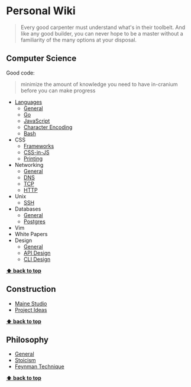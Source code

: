 # Personal Wiki

> Every good carpenter must understand what's in their toolbelt.  And like any
> good builder, you can never hope to be a master without a familiarity of the many
> options at your disposal.

## Computer Science

Good code:
> minimize the amount of knowledge you need to have in-cranium before you can
> make progress

* [Languages](./languages/general.md)
    + [General](./languages/general.md)
    + [Go](./languages/go/general.md)
    + [JavaScript](./languages/javascript/node.md)
    + [Character Encoding](./languages/character-encoding.md)
    + [Bash](./languages/bash.md)
* CSS
    + [Frameworks](./css/frameworks.md)
    + [CSS-in-JS](./css/in-js.md)
    + [Printing](./css/printing.md)
* Networking
    + [General](./networking/general.md)
    + [DNS](./networking/dns.md)
    + [TCP](./networking/ip-tcp.md)
    + [HTTP](./networking/http.md)
* Unix
    + [SSH](./unix/ssh.md)
* Databases
    + [General](./databases/general.md)
    + [Postgres](./databases/postgresql.md)
* Vim
* White Papers
* Design
    + [General](./design/general.md)
    + [API Design](./design/api.md)
    + [CLI Design](./design/cli.md)

**[⬆️ back to top](#programming)**

## Construction

* [Maine Studio](./construction/maine.md)
* [Project Ideas](./construction/project-ideas.md)

**[⬆️ back to top](#programming)**

## Philosophy

* [General](./philosophy/general.md)
* [Stoicism](./philosophy/stoicism.md)
* [Feynman Technique](./philosophy/feynman.md)


**[⬆️ back to top](#programming)**
